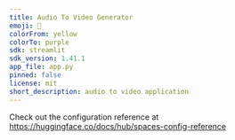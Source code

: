 ```yaml
---
title: Audio To Video Generator
emoji: 🐨
colorFrom: yellow
colorTo: purple
sdk: streamlit
sdk_version: 1.41.1
app_file: app.py
pinned: false
license: mit
short_description: audio to video application
---
```


Check out the configuration reference at https://huggingface.co/docs/hub/spaces-config-reference
